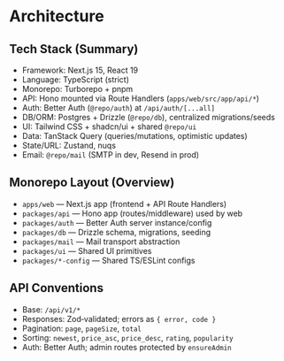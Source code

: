 # Architecture

## Tech Stack (Summary)
- Framework: Next.js 15, React 19
- Language: TypeScript (strict)
- Monorepo: Turborepo + pnpm
- API: Hono mounted via Route Handlers (`apps/web/src/app/api/*`)
- Auth: Better Auth (`@repo/auth`) at `/api/auth/[...all]`
- DB/ORM: Postgres + Drizzle (`@repo/db`), centralized migrations/seeds
- UI: Tailwind CSS + shadcn/ui + shared `@repo/ui`
- Data: TanStack Query (queries/mutations, optimistic updates)
- State/URL: Zustand, nuqs
- Email: `@repo/mail` (SMTP in dev, Resend in prod)

## Monorepo Layout (Overview)
- `apps/web` — Next.js app (frontend + API Route Handlers)
- `packages/api` — Hono app (routes/middleware) used by web
- `packages/auth` — Better Auth server instance/config
- `packages/db` — Drizzle schema, migrations, seeding
- `packages/mail` — Mail transport abstraction
- `packages/ui` — Shared UI primitives
- `packages/*-config` — Shared TS/ESLint configs

## API Conventions
- Base: `/api/v1/*`
- Responses: Zod‑validated; errors as `{ error, code }`
- Pagination: `page`, `pageSize`, `total`
- Sorting: `newest`, `price_asc`, `price_desc`, `rating`, `popularity`
- Auth: Better Auth; admin routes protected by `ensureAdmin`
